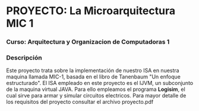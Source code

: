 # PROYECTO: La Microarquitectura MIC 1
### Curso: Arquitectura y Organizacion de Computadoras 1  
### 
### Descripción
Este proyecto trata sobre la implementación de nuestro ISA en nuestra maquina llamada MIC-1, basada en el libro de Tanenbaum "Un enfoque estructurado". El ISA empleado en este
proyecto es el IJVM, un subconjunto de la maquina virtual JAVA. Para ello empleamos el programa **Logisim**, el cual sirve para armar y simular circuitos electricos. Para mayor detalle de los requisitos del proyecto consultar el archivo proyecto.pdf
